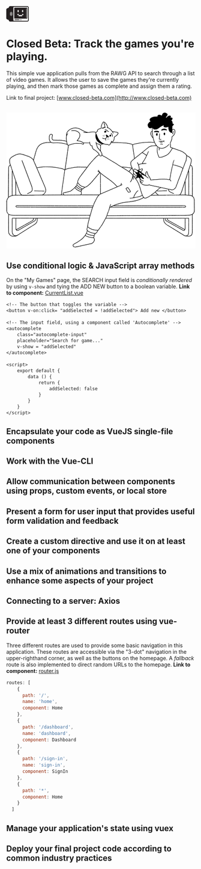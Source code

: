 <img src="src/assets/images/logo.png" width="60">
<br/>

# Closed Beta: Track the games you're playing.

This simple vue application pulls from the RAWG API to search through a list of video games. It allows the user to save the games they're currently playing, and then mark those games as complete and assign them a rating.

Link to final project: [www.closed-beta.com](http://www.closed-beta.com)

<br/>
<img src="src/assets/images/home-illustration-white.png" width="590">
<br/>

## Use conditional logic & JavaScript array methods
On the "My Games" page, the SEARCH input field is *conditionally rendered* by using ```v-show``` and tying the ADD NEW button to a boolean variable.  **Link to component:** [CurrentList.vue](https://github.com/tannerthelin/tannerthelin-vue-final-project/blob/master/src/components/CurrentList.vue)

```vue
<!-- The button that toggles the variable -->
<button v-on:click= "addSelected = !addSelected"> Add new </button>  

<!-- The input field, using a component called 'Autocomplete' -->
<autocomplete
    class="autocomplete-input"
    placeholder="Search for game..."
    v-show = "addSelected"
</autocomplete> 

<script>
    export default {
        data () {
            return {
                addSelected: false
            }
        }
    }
</script>
```

## Encapsulate your code as VueJS single-file components


## Work with the Vue-CLI


## Allow communication between components using props, custom events, or local store


## Present a form for user input that provides useful form validation and feedback


## Create a custom directive and use it on at least one of your components


## Use a mix of animations and transitions to enhance some aspects of your project


## Connecting to a server: Axios


## Provide at least 3 different routes using vue-router
Three different routes are used to provide some basic navigation in this application. These routes are accessible via the "3-dot" navigation in the upper-righthand corner, as well as the buttons on the homepage. A *fallback* route is also implemented to direct random URLs to the homepage.  **Link to component:** [router.js](https://github.com/tannerthelin/tannerthelin-vue-final-project/blob/master/src/router.js)

```Javascript
routes: [
    {
      path: '/',
      name: 'home',
      component: Home
    },
    {
      path: '/dashboard',
      name: 'dashboard',
      component: Dashboard
    },
    {
      path: '/sign-in',
      name: 'sign-in',
      component: SignIn
    },
    {
      path: '*',
      component: Home
    }
  ]
```


## Manage your application's state using vuex


## Deploy your final project code according to common industry practices

